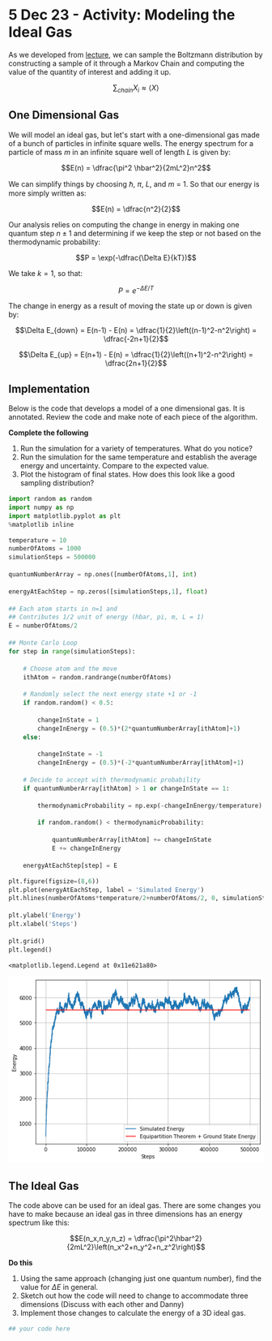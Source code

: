 # 5 Dec 23 - Activity: Modeling the Ideal Gas

As we developed from [lecture](https://github.com/dannycab/phy415msu/blob/main/MMIPbook/assets/pdfs/notes/Notes_4_Markov_Chain.pdf), we can sample the Boltzmann distribution by constructing a sample of it through a Markov Chain and computing the value of the quantity of interest and adding it up.

$$\sum_{chain} X_i \approx \langle X \rangle$$

## One Dimensional Gas

We will model an ideal gas, but let's start with a one-dimensional gas made of a bunch of particles in infinite square wells. The energy spectrum for a particle of mass $m$ in an infinite square well of length $L$ is given by:

$$E(n) = \dfrac{\pi^2 \hbar^2}{2mL^2}n^2$$

We can simplify things by choosing $\hbar$, $\pi$, $L$, and $m$ = 1. So that our energy is more simply written as:

$$E(n) = \dfrac{n^2}{2}$$

Our analysis relies on computing the change in energy in making one quantum step $n \pm 1$ and determining if we keep the step or not based on the thermodynamic probability:

$$P = \exp(-\dfrac{\Delta E}{kT})$$

We take $k=1$, so that:

$$P = e^{-\Delta E/T}$$

The change in energy as a result of moving the state up or down is given by:

$$\Delta E_{down} = E(n-1) - E(n) = \dfrac{1}{2}\left((n-1)^2-n^2\right) = \dfrac{-2n+1}{2}$$

$$\Delta E_{up} = E(n+1) - E(n) = \dfrac{1}{2}\left((n+1)^2-n^2\right) = \dfrac{2n+1}{2}$$


## Implementation

Below is the code that develops a model of a one dimensional gas. It is annotated. Review the code and make note of each piece of the algorithm.

**Complete the following**

1. Run the simulation for a variety of temperatures. What do you notice?
2. Run the simulation for the same temperature and establish the average energy and uncertainty. Compare to the expected value.
3. Plot the histogram of final states. How does this look like a good sampling distribution?


```python
import random as random
import numpy as np
import matplotlib.pyplot as plt
%matplotlib inline
```


```python
temperature = 10
numberOfAtoms = 1000
simulationSteps = 500000

quantumNumberArray = np.ones([numberOfAtoms,1], int)

energyAtEachStep = np.zeros([simulationSteps,1], float)

## Each atom starts in n=1 and
## Contributes 1/2 unit of energy (hbar, pi, m, L = 1)
E = numberOfAtoms/2

## Monte Carlo Loop
for step in range(simulationSteps):
    
    # Choose atom and the move
    ithAtom = random.randrange(numberOfAtoms)
    
    # Randomly select the next energy state +1 or -1
    if random.random() < 0.5:    
        
        changeInState = 1
        changeInEnergy = (0.5)*(2*quantumNumberArray[ithAtom]+1)
    else:
        
        changeInState = -1
        changeInEnergy = (0.5)*(-2*quantumNumberArray[ithAtom]+1)
        
    # Decide to accept with thermodynamic probability
    if quantumNumberArray[ithAtom] > 1 or changeInState == 1:
        
        thermodynamicProbability = np.exp(-changeInEnergy/temperature)
        
        if random.random() < thermodynamicProbability:
            
            quantumNumberArray[ithAtom] += changeInState
            E += changeInEnergy
    
    energyAtEachStep[step] = E
```


```python
plt.figure(figsize=(8,6))
plt.plot(energyAtEachStep, label = 'Simulated Energy')
plt.hlines(numberOfAtoms*temperature/2+numberOfAtoms/2, 0, simulationSteps, 'r', label='Equipartition Theorem + Ground State Energy')

plt.ylabel('Energy')
plt.xlabel('Steps')

plt.grid()
plt.legend()
```




    <matplotlib.legend.Legend at 0x11e621a80>




    
![png](../images/activity-metropolis_activity-metropolis_tmp_4_1.png)
    


## The Ideal Gas

The code above can be used for an ideal gas. There are some changes you have to make because an ideal gas in three dimensions has an energy spectrum like this:

$$E(n_x,n_y,n_z) = \dfrac{\pi^2\hbar^2}{2mL^2}\left(n_x^2+n_y^2+n_z^2\right)$$

**Do this**

1. Using the same approach (changing just one quantum number), find the value for $\Delta E$ in general.
2. Sketch out how the code will need to change to accommodate three dimensions (Discuss with each other and Danny)
3. Implement those changes to calculate the energy of a 3D ideal gas.


```python
## your code here
```


```python

```
